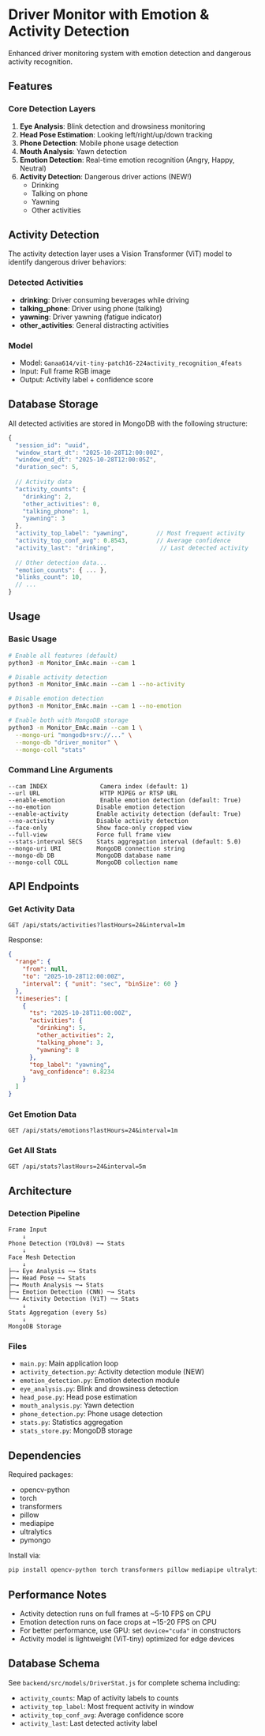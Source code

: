 # Driver Monitor with Emotion & Activity Detection

Enhanced driver monitoring system with emotion detection and dangerous activity recognition.

## Features

### Core Detection Layers
1. **Eye Analysis**: Blink detection and drowsiness monitoring
2. **Head Pose Estimation**: Looking left/right/up/down tracking
3. **Phone Detection**: Mobile phone usage detection
4. **Mouth Analysis**: Yawn detection
5. **Emotion Detection**: Real-time emotion recognition (Angry, Happy, Neutral)
6. **Activity Detection**: Dangerous driver actions (NEW!)
   - Drinking
   - Talking on phone
   - Yawning
   - Other activities

## Activity Detection

The activity detection layer uses a Vision Transformer (ViT) model to identify dangerous driver behaviors:

### Detected Activities
- **drinking**: Driver consuming beverages while driving
- **talking_phone**: Driver using phone (talking)
- **yawning**: Driver yawning (fatigue indicator)
- **other_activities**: General distracting activities

### Model
- Model: `Ganaa614/vit-tiny-patch16-224activity_recognition_4feats`
- Input: Full frame RGB image
- Output: Activity label + confidence score

## Database Storage

All detected activities are stored in MongoDB with the following structure:

```javascript
{
  "session_id": "uuid",
  "window_start_dt": "2025-10-28T12:00:00Z",
  "window_end_dt": "2025-10-28T12:00:05Z",
  "duration_sec": 5,
  
  // Activity data
  "activity_counts": {
    "drinking": 2,
    "other_activities": 0,
    "talking_phone": 1,
    "yawning": 3
  },
  "activity_top_label": "yawning",        // Most frequent activity
  "activity_top_conf_avg": 0.8543,        // Average confidence
  "activity_last": "drinking",             // Last detected activity
  
  // Other detection data...
  "emotion_counts": { ... },
  "blinks_count": 10,
  // ...
}
```

## Usage

### Basic Usage
```bash
# Enable all features (default)
python3 -m Monitor_EmAc.main --cam 1

# Disable activity detection
python3 -m Monitor_EmAc.main --cam 1 --no-activity

# Disable emotion detection
python3 -m Monitor_EmAc.main --cam 1 --no-emotion

# Enable both with MongoDB storage
python3 -m Monitor_EmAc.main --cam 1 \
  --mongo-uri "mongodb+srv://..." \
  --mongo-db "driver_monitor" \
  --mongo-coll "stats"
```

### Command Line Arguments
```
--cam INDEX               Camera index (default: 1)
--url URL                 HTTP MJPEG or RTSP URL
--enable-emotion          Enable emotion detection (default: True)
--no-emotion             Disable emotion detection
--enable-activity        Enable activity detection (default: True)
--no-activity            Disable activity detection
--face-only              Show face-only cropped view
--full-view              Force full frame view
--stats-interval SECS    Stats aggregation interval (default: 5.0)
--mongo-uri URI          MongoDB connection string
--mongo-db DB            MongoDB database name
--mongo-coll COLL        MongoDB collection name
```

## API Endpoints

### Get Activity Data
```http
GET /api/stats/activities?lastHours=24&interval=1m
```

Response:
```json
{
  "range": {
    "from": null,
    "to": "2025-10-28T12:00:00Z",
    "interval": { "unit": "sec", "binSize": 60 }
  },
  "timeseries": [
    {
      "ts": "2025-10-28T11:00:00Z",
      "activities": {
        "drinking": 5,
        "other_activities": 2,
        "talking_phone": 3,
        "yawning": 8
      },
      "top_label": "yawning",
      "avg_confidence": 0.8234
    }
  ]
}
```

### Get Emotion Data
```http
GET /api/stats/emotions?lastHours=24&interval=1m
```

### Get All Stats
```http
GET /api/stats?lastHours=24&interval=5m
```

## Architecture

### Detection Pipeline
```
Frame Input
    ↓
Phone Detection (YOLOv8) ─→ Stats
    ↓
Face Mesh Detection
    ↓
├─→ Eye Analysis ─→ Stats
├─→ Head Pose ─→ Stats
├─→ Mouth Analysis ─→ Stats
├─→ Emotion Detection (CNN) ─→ Stats
└─→ Activity Detection (ViT) ─→ Stats
    ↓
Stats Aggregation (every 5s)
    ↓
MongoDB Storage
```

### Files
- `main.py`: Main application loop
- `activity_detection.py`: Activity detection module (NEW)
- `emotion_detection.py`: Emotion detection module
- `eye_analysis.py`: Blink and drowsiness detection
- `head_pose.py`: Head pose estimation
- `mouth_analysis.py`: Yawn detection
- `phone_detection.py`: Phone usage detection
- `stats.py`: Statistics aggregation
- `stats_store.py`: MongoDB storage

## Dependencies

Required packages:
- opencv-python
- torch
- transformers
- pillow
- mediapipe
- ultralytics
- pymongo

Install via:
```bash
pip install opencv-python torch transformers pillow mediapipe ultralytics pymongo
```

## Performance Notes

- Activity detection runs on full frames at ~5-10 FPS on CPU
- Emotion detection runs on face crops at ~15-20 FPS on CPU
- For better performance, use GPU: set `device="cuda"` in constructors
- Activity model is lightweight (ViT-tiny) optimized for edge devices

## Database Schema

See `backend/src/models/DriverStat.js` for complete schema including:
- `activity_counts`: Map of activity labels to counts
- `activity_top_label`: Most frequent activity in window
- `activity_top_conf_avg`: Average confidence score
- `activity_last`: Last detected activity label
